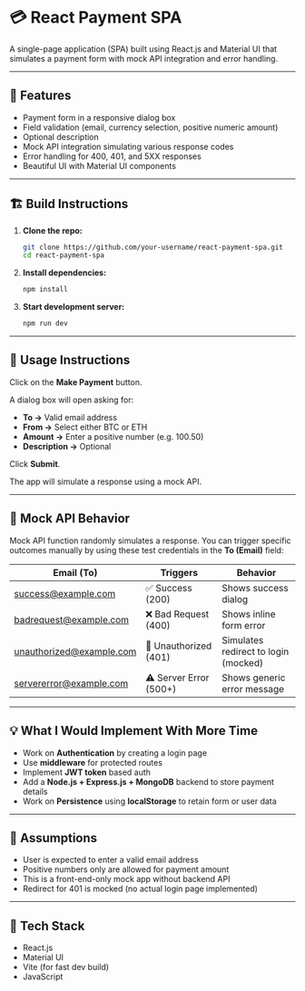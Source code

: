 # 💳 React Payment SPA

A single-page application (SPA) built using React.js and Material UI that simulates a payment form with mock API integration and error handling.

---

## 🚀 Features

* Payment form in a responsive dialog box
* Field validation (email, currency selection, positive numeric amount)
* Optional description
* Mock API integration simulating various response codes
* Error handling for 400, 401, and 5XX responses
* Beautiful UI with Material UI components

---

## 🏗️ Build Instructions

1. **Clone the repo:**

   ```bash
   git clone https://github.com/your-username/react-payment-spa.git
   cd react-payment-spa
   ```

2. **Install dependencies:**

   ```bash
   npm install
   ```

3. **Start development server:**

   ```bash
   npm run dev
   ```

---

## 📖 Usage Instructions

Click on the **Make Payment** button.

A dialog box will open asking for:

* **To →** Valid email address
* **From →** Select either BTC or ETH
* **Amount →** Enter a positive number (e.g. 100.50)
* **Description →** Optional

Click **Submit**.

The app will simulate a response using a mock API.

---

## 🧪 Mock API Behavior

Mock API function randomly simulates a response. You can trigger specific outcomes manually by using these test credentials in the **To (Email)** field:

| Email (To)                                                  | Triggers               | Behavior                             |
| ----------------------------------------------------------- | ---------------------- | ------------------------------------ |
| [success@example.com](mailto:success@example.com)           | ✅ Success (200)        | Shows success dialog                 |
| [badrequest@example.com](mailto:badrequest@example.com)     | ❌ Bad Request (400)    | Shows inline form error              |
| [unauthorized@example.com](mailto:unauthorized@example.com) | 🔐 Unauthorized (401)  | Simulates redirect to login (mocked) |
| [servererror@example.com](mailto:servererror@example.com)   | ⚠️ Server Error (500+) | Shows generic error message          |

---

## 💡 What I Would Implement With More Time

* Work on **Authentication** by creating a login page
* Use **middleware** for protected routes
* Implement **JWT token** based auth
* Add a **Node.js + Express.js + MongoDB** backend to store payment details
* Work on **Persistence** using **localStorage** to retain form or user data

---

## 📌 Assumptions

* User is expected to enter a valid email address
* Positive numbers only are allowed for payment amount
* This is a front-end-only mock app without backend API
* Redirect for 401 is mocked (no actual login page implemented)

---

## 📂 Tech Stack

* React.js
* Material UI
* Vite (for fast dev build)
* JavaScript
